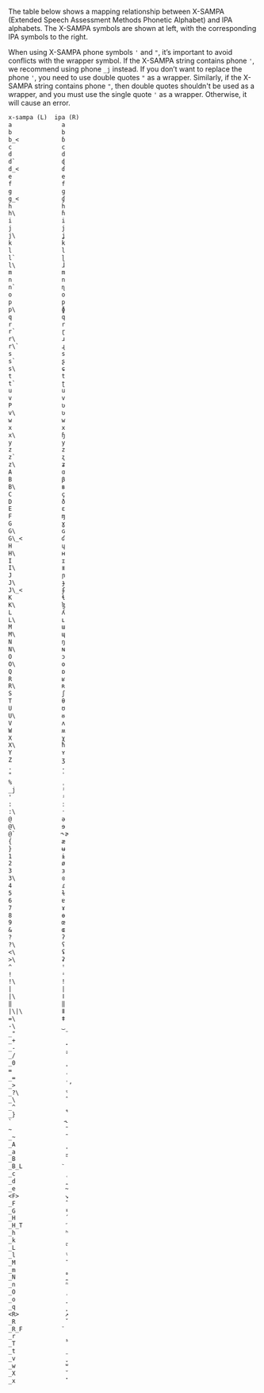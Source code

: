 The table below shows a mapping relationship between X-SAMPA (Extended Speech Assessment Methods Phonetic Alphabet) and IPA alphabets. The X-SAMPA symbols are shown at left, with the corresponding IPA symbols to the right.

When using X-SAMPA phone symbols `'` and `"`, it’s important to avoid conflicts with the wrapper symbol. If the X-SAMPA string contains phone `'`, we recommend using phone `_j` instead. If you don’t want to replace the phone `'`, you need to use double quotes `"` as a wrapper. Similarly, if the X-SAMPA string contains phone `"`, then double quotes shouldn't be used as a wrapper, and you must use the single quote `'` as a wrapper. Otherwise, it will cause an error.

```txt
x-sampa (L)  ipa (R)
a	           a
b	           b
b_<	           ɓ
c	           c
d	           d
d`	           ɖ
d_<	           ɗ
e	           e
f	           f
g	           ɡ
g_<	           ɠ
h	           h
h\	           ɦ
i	           i
j	           j
j\	           ʝ
k	           k
l	           l
l`	           ɭ
l\	           ɺ
m	           m
n	           n
n`	           ɳ
o	           o
p	           p
p\	           ɸ
q	           q
r	           r
r`	           ɽ
r\	           ɹ
r\`	           ɻ
s	           s
s`	           ʂ
s\	           ɕ
t	           t
t`	           ʈ
u	           u
v	           v
P	           ʋ
v\	           ʋ
w	           w
x	           x
x\	           ɧ
y	           y
z	           z
z`	           ʐ
z\	           ʑ
A	           ɑ
B	           β
B\	           ʙ
C	           ç
D	           ð
E	           ɛ
F	           ɱ
G	           ɣ
G\	           ɢ
G\_<	       ʛ
H	           ɥ
H\	           ʜ
I	           ɪ
I\	           ᵻ
J	           ɲ
J\	           ɟ
J\_<	       ʄ
K	           ɬ
K\	           ɮ
L	           ʎ
L\	           ʟ
M	           ɯ
M\	           ɰ
N	           ŋ
N\	           ɴ
O	           ɔ
O\	           ʘ
Q	           ɒ
R	           ʁ
R\	           ʀ
S	           ʃ
T	           θ
U	           ʊ
U\	           ᵿ
V	           ʌ
W	           ʍ
X	           χ
X\	           ħ
Y	           ʏ
Z	           ʒ
.	           .
"	           ˈ
%	           ˌ
_j	           ʲ
'	           ʲ
:	           ː
:\	           ˑ
@	           ə
@\	           ɘ
@`	           ˞ɚ
{	           æ
}	           ʉ
1	           ɨ
2	           ø
3	           ɜ
3\	           ɞ
4	           ɾ
5	           ɫ
6	           ɐ
7	           ɤ
8	           ɵ
9	           œ
&	           ɶ
?	           ʔ
?\	           ʕ
<\	           ʢ
>\	           ʡ
^	           ꜛ
!	           ꜜ
!\	           ǃ
|	           |
|\	           ǀ
‖	           ‖
|\|\	       ǁ
=\	           ǂ
-\	           ‿
_"             	̈    
_+             	̟ 
_-             	̠  
_/              ̌ 
_0             	̥
=              	̩
_=             	̩  
_>               ʼ
_?\            	ˤ
_\             	̂
_^             	̯ 
_}             	̚
`               ˞
~              	̃  
_~             	̃
_A             	̘
_a             	̺
_B             	̏
_B_L           	᷅
_c             	̜
_d             	̪
_e             	̴
<F>            	↘
_F             	̂
_G             	ˠ
_H             	́
_H_T             ᷄
_h             	ʰ
_k             	̰
_L             	̀`
_l             	ˡ
_M             	̄
_m             	̻
_N             	̼ 
_n             	ⁿ
_O             	̹
_o             	̞
_q             	̙
<R>            	↗
_R             	̌
_R_F           	᷈
_r             	̝
_T             	̋
_t             	̤
_v             	̬
_w             	ʷ
_X             	̆
_x             	̽ 
```
